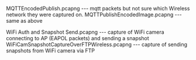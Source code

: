 MQTTEncodedPublish.pcapng --- mqtt packets but not sure which Wireless network they were captured on.
MQTTPublishEncodedImage.pcapng --- same as above

WiFi Auth and Snapshot Send.pcapng --- capture of WiFi camera connecting to AP (EAPOL packets) and sending a snapshot
WiFiCamSnapshotCaptureOverFTPWireless.pcapng --- capture of sending snapshots from WiFi camera via FTP
